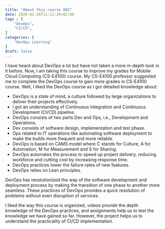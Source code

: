 ```yaml
---
title: "About this course 002"
date: 2020-02-26T11:12:29+02:00
tags : [
    "DevOps",
    "CI/CD",
]
categories: [
    "DevOps Learning"
]
draft: false
---
```


I have heard about DevOps a lot but have not taken a more in-depth look in it before. Now, I am taking this course to improve my grades for Mobile Cloud Computing (CS-E4100) course. My CS-E4100 professor suggested me to complete the DevOps course to gain more grades in CS-E4100 course. Well, I liked the DevOps course as I got detailed knowledge about:

- DevOps is a state of mind, a culture followed by large organizations to deliver their projects effectively.
- I got an understanding of Continuous Integration and Continuous Development (CI/CD) pipeline.
- DevOps consists of two parts Dev and Ops, i.e., Development and Operations.
- Dev consists of software design, implementation and test phase.
- Ops related to IT operations like automating software deployment to make the builds more frequent and more reliable.
- DevOps is based on CAMS model where C stands for Culture, A for Automation, M for Measurement and S for Sharing.
- DevOps automates the process to speed up project delivery, reducing workforce and cutting cost by increasing response time.
- DevOps practices lower the failure rates of new features.
- DevOps relies on Lean principles.

DevOps has revolutionized the way of the software development and deployment process by making the transition of one phase to another more seamless. These practices of DevOps provides a quick resolution of problems without even disruption of services.

I liked the way this course is organized, videos provide the depth knowledge of the DevOps practices, and assignments help us to test the knowledge we have gained so far. However, the project helps us to understand the practicality of CI/CD implementation.

